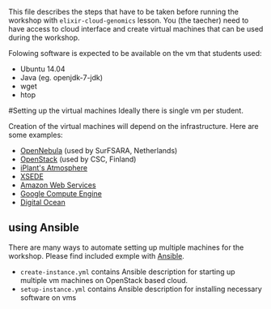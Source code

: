 This file describes the steps that have to be taken before running the workshop with `elixir-cloud-genomics` lesson.
You (the taecher) need to have access to cloud interface and create virtual machines that can be used during the workshop. 

Folowing software is expected to be available on the vm that students used:
* Ubuntu 14.04
* Java (eg. openjdk-7-jdk)
* wget
* htop

#Setting up the virtual machines
Ideally there is single vm per student.

Creation of the virtual machines will depend on the infrastructure. Here are some examples:
* [OpenNebula](http://opennebula.org/documentation/) (used by SurFSARA, Netherlands)
* [OpenStack](http://docs.openstack.org/) (used by CSC, Finland)
* [iPlant's Atmosphere](http://www.iplantcollaborative.org/ci/atmosphere)
* [XSEDE](https://www.xsede.org/high-performance-computing)
* [Amazon Web Services](https://aws.amazon.com/documentation/)
* [Google Compute Engine](https://cloud.google.com/docs/)
* [Digital Ocean](https://www.digitalocean.com/help/)

## using Ansible
There are many ways to automate setting up multiple machines for the workshop. Please find included exmple with [Ansible](http://www.ansible.com/home).
* `create-instance.yml` contains Ansible description for starting up multiple vm machines on OpenStack based cloud.
* `setup-instance.yml` contains Ansible description for installing necessary software on vms

